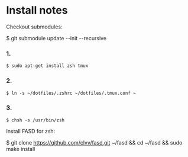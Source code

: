 Install notes
=========


Checkout submodules:

$ git submodule update --init --recursive



### 1.
```
$ sudo apt-get install zsh tmux
```

### 2. 
```
$ ln -s ~/dotfiles/.zshrc ~/dotfiles/.tmux.conf ~
```


### 3. 
```
$ chsh -s /usr/bin/zsh
```


Install FASD for zsh:

$ git clone https://github.com/clvv/fasd.git ~/fasd && cd ~/fasd && sudo make install
